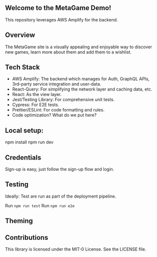 ## Welcome to the MetaGame Demo!

This repository leverages AWS Amplify for the backend.

## Overview

The MetaGame site is a visually appealing and enjoyable way to discover new games, learn more about them and add them to a wishlist.

## Tech Stack

- AWS Amplify: The backend which manages for Auth, GraphQL APIs, 3rd-party service integration and user-data.
- React-Query: For simplifying the network layer and caching data, etc.
- React: As the view layer.
- Jest/Testing Library: For comprehensive unit tests.
- Cypress: For E2E tests.
- Prettier/ESLint: For code formatting and rules.
- Code optimization? What do we put here?

## Local setup:

npm install
npm run dev

## Credentials

Sign-up is easy, just follow the sign-up flow and login.

## Testing

Ideally: Test are run as part of the deployment pipeline.

Run `npm run test`
Run `npm run e2e`

## Theming


## Contributions

This library is licensed under the MIT-0 License. See the LICENSE file.